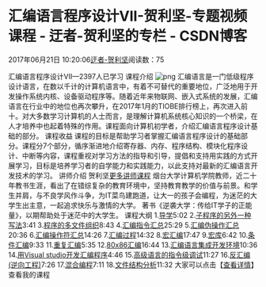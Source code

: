 
# 汇编语言程序设计VII-贺利坚-专题视频课程 - 迂者-贺利坚的专栏 - CSDN博客

2017年06月21日 10:20:06[迂者-贺利坚](https://me.csdn.net/sxhelijian)阅读数：75


汇编语言程序设计VII—2397人已学习
课程介绍
![png](https://img-bss.csdn.net/2018910182011710_25781.png?imageMogr2/auto-orient/thumbnail/400x269!/format/png)
汇编语言是一门低级程序设计语言，在数以千计的计算机语言中，有着不可替代的重要地位，广泛地用于开发操作系统内核、设备驱动程序等。随着近年来物联网、嵌入式系统的发展，汇编语言在行业中的地位也再次攀升，在2017年1月的TIOBE排行榜上，再次进入前十。对大多数学习计算机的人士而言，是理解计算机系统核心知识的一个桥梁，在人才培养中也起着特殊的作用。课程面向计算机初学者，介绍汇编语言程序设计基础的部分。
课程收益
课程的目标是帮助学习者掌握汇编语言程序设计的基础部分。课程分7个部分，循序渐进地介绍寄存器、内存、程序结构、模块化程序设计、中断等内容，课程重视对学习方法的指导和引导，提倡和支持用实践的方式开展学习，目标是培养学习者的自学能力和实践能力，以此支持对最新的汇编语言开发技术的学习。
讲师介绍
贺利坚[更多讲师课程](https://edu.csdn.net/lecturer/82?utm_source=blog2edu)
烟台大学计算机学院教师，近二十年教书生涯，看出了在错综复杂的教育环境中，坚持教育教学的价值与前景。和学生并肩，与不良学风作斗争，为IT菜鸟建跑道，让大一的孩子会编程，为迷茫的大学生出主意，一起追求快乐与激情的大学。
著书《逆袭大学：传给IT学子的正能量》，以期帮助处于迷茫中的大学生。
课程大纲
1.[导学](https://edu.csdn.net/course/play/5220/94690?utm_source=blog2edu)5:02
2.[子程序的另外一种写法](https://edu.csdn.net/course/play/5220/94691?utm_source=blog2edu)3:41
3.[程序的多文件组织](https://edu.csdn.net/course/play/5220/94692?utm_source=blog2edu)8:43
4.[汇编指令汇总](https://edu.csdn.net/course/play/5220/94693?utm_source=blog2edu)25:29
5.[汇编伪操作汇总](https://edu.csdn.net/course/play/5220/94694?utm_source=blog2edu)20:36
6.[汇编操作符汇总](https://edu.csdn.net/course/play/5220/94695?utm_source=blog2edu)14:26
7.[汇编过程](https://edu.csdn.net/course/play/5220/94696?utm_source=blog2edu)14:32
8.[宏汇编](https://edu.csdn.net/course/play/5220/94697?utm_source=blog2edu)17:47
9.[宏库](https://edu.csdn.net/course/play/5220/94698?utm_source=blog2edu)6:42
10.[条件汇编](https://edu.csdn.net/course/play/5220/94699?utm_source=blog2edu)9:33
11.[重复汇编](https://edu.csdn.net/course/play/5220/94700?utm_source=blog2edu)5:35
12.[80x86汇编](https://edu.csdn.net/course/play/5220/94701?utm_source=blog2edu)16:44
13.[汇编语言集成开发环境](https://edu.csdn.net/course/play/5220/94702?utm_source=blog2edu)10:36
14.[用Visual studio开发汇编程序](https://edu.csdn.net/course/play/5220/94703?utm_source=blog2edu)4:46
15.[高级语言的指令级调试](https://edu.csdn.net/course/play/5220/94704?utm_source=blog2edu)11:27
16.[反汇编(逆向工程)](https://edu.csdn.net/course/play/5220/94705?utm_source=blog2edu)7:26
17.[混合编程](https://edu.csdn.net/course/play/5220/94706?utm_source=blog2edu)7:11
18.[文件结构分析](https://edu.csdn.net/course/play/5220/94707?utm_source=blog2edu)11:32
大家可以点击【[查看详情](https://edu.csdn.net/course/detail/5220?utm_source=blog2edu)】查看我的课程

